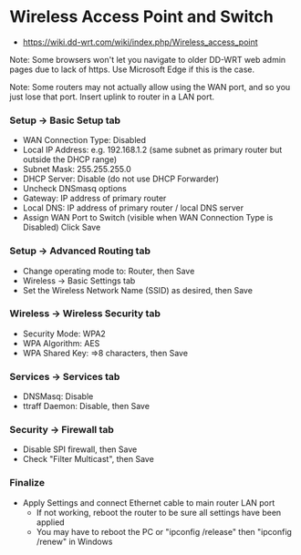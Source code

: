 
# Wireless Access Point and Switch
- https://wiki.dd-wrt.com/wiki/index.php/Wireless_access_point

Note: Some browsers won't let you navigate to older DD-WRT web admin pages due to lack of https. Use Microsoft Edge if this is the case.

Note: Some routers may not actually allow using the WAN port, and so you just lose that port. Insert uplink to router in a LAN port.

 ### Setup -> Basic Setup tab
- WAN Connection Type: Disabled
- Local IP Address: e.g. 192.168.1.2 (same subnet as primary router but outside the DHCP range)
- Subnet Mask: 255.255.255.0
- DHCP Server: Disable (do not use DHCP Forwarder)
- Uncheck DNSmasq options
- Gateway: IP address of primary router
- Local DNS: IP address of primary router / local DNS server
- Assign WAN Port to Switch (visible when WAN Connection Type is Disabled)
    Click Save 

### Setup -> Advanced Routing tab
- Change operating mode to: Router, then Save 
- Wireless -> Basic Settings tab
- Set the Wireless Network Name (SSID) as desired, then Save 

### Wireless -> Wireless Security tab
- Security Mode: WPA2
- WPA Algorithm: AES
- WPA Shared Key: =>8 characters, then Save 

### Services -> Services tab
- DNSMasq: Disable
- ttraff Daemon: Disable, then Save 

### Security -> Firewall tab
- Disable SPI firewall, then Save
- Check "Filter Multicast", then Save 

### Finalize
- Apply Settings and connect Ethernet cable to main router LAN port
  - If not working, reboot the router to be sure all settings have been applied
  - You may have to reboot the PC or "ipconfig /release" then "ipconfig /renew" in Windows 

